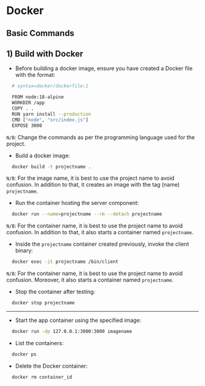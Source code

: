 # Docker

## Basic Commands

## 1) Build with Docker
- Before building a docker image, ensure you have created a Docker file with the format:
  
```sh
  # syntax=docker/dockerfile:1

  FROM node:18-alpine
  WORKDIR /app
  COPY . .
  RUN yarn install --production
  CMD ["node", "src/index.js"]
  EXPOSE 3000
```

`N/B`: Change the commands as per the programming language used for the project.

- Build a docker image:

```sh
  docker build -t projectname .
```

`N/B`: For the image name, it is best to use the project name to avoid confusion. In addition to that, it creates an image with the tag (name) `projectname`.

- Run the container hosting the server component:

```sh
  docker run --name=projectname --rm --detach projectname
```

`N/B`: For the container name, it is best to use the project name to avoid confusion. In addition to that, it also starts a container named `projectname`.

- Inside the `projectname` container created previously, invoke the client binary:

```sh
  docker exec -it projectname /bin/client
```

`N/B`: For the container name, it is best to use the project name to avoid confusion. Moreover, it also starts a container named `projectname`.

- Stop the container after testing:

```sh
  docker stop projectname
```

---

- Start the app container using the specified image:

```sh
  docker run -dp 127.0.0.1:3000:3000 imagename
```

- List the containers:

```sh
  docker ps
```

- Delete the Docker container:

```sh
  docker rm container_id
```
